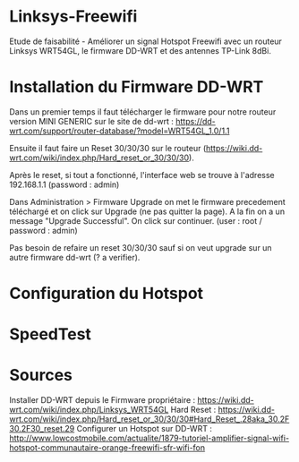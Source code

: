 # Linksys-Freewifi
Etude de faisabilité - Améliorer un signal Hotspot Freewifi avec un routeur Linksys WRT54GL, le firmware DD-WRT et des antennes TP-Link 8dBi.

# Installation du Firmware DD-WRT

Dans un premier temps il faut télécharger le firmware pour notre routeur version MINI GENERIC sur le site de dd-wrt : https://dd-wrt.com/support/router-database/?model=WRT54GL_1.0/1.1

Ensuite il faut faire un Reset 30/30/30 sur le routeur (https://wiki.dd-wrt.com/wiki/index.php/Hard_reset_or_30/30/30).

Après le reset, si tout a fonctionné, l'interface web se trouve à l'adresse 192.168.1.1 (password : admin)

Dans Administration > Firmware Upgrade on met le firmware precedement téléchargé et on click sur Upgrade (ne pas quitter la page). A la fin on a un message "Upgrade Successful". On click sur continuer. (user : root / password : admin)

Pas besoin de refaire un reset 30/30/30 sauf si on veut upgrade sur un autre firmware dd-wrt (? a verifier).

# Configuration du Hotspot

# SpeedTest

# Sources

  Installer DD-WRT depuis le Firmware propriétaire : https://wiki.dd-wrt.com/wiki/index.php/Linksys_WRT54GL
  Hard Reset : https://wiki.dd-wrt.com/wiki/index.php/Hard_reset_or_30/30/30#Hard_Reset_.28aka_30.2F30.2F30_reset.29
  Configurer un Hotspot sur DD-WRT : http://www.lowcostmobile.com/actualite/1879-tutoriel-amplifier-signal-wifi-hotspot-communautaire-orange-freewifi-sfr-wifi-fon
